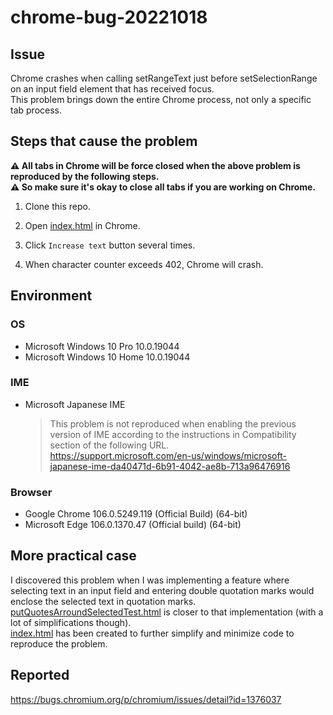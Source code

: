 # chrome-bug-20221018

## Issue

Chrome crashes when calling setRangeText just before setSelectionRange on an input field element that has received focus.<br>
This problem brings down the entire Chrome process, not only a specific tab process.

## Steps that cause the problem

**:warning: All tabs in Chrome will be force closed when the above problem is reproduced by the following steps.<br>
:warning: So make sure it's okay to close all tabs if you are working on Chrome.**

1. Clone this repo.

1. Open [index.html](./index.html) in Chrome.

1. Click `Increase text` button several times.

1. When character counter exceeds 402, Chrome will crash.

## Environment

### OS

* Microsoft Windows 10 Pro 10.0.19044
* Microsoft Windows 10 Home 10.0.19044

### IME

* Microsoft Japanese IME

  > This problem is not reproduced when enabling the previous version of IME according to the instructions in Compatibility section of the following URL.<br>
https://support.microsoft.com/en-us/windows/microsoft-japanese-ime-da40471d-6b91-4042-ae8b-713a96476916<br>

### Browser

* Google Chrome 106.0.5249.119 (Official Build) (64-bit)
* Microsoft Edge 106.0.1370.47 (Official build) (64-bit)

## More practical case

I discovered this problem when I was implementing a feature where selecting text in an input field and entering double quotation marks would enclose the selected text in quotation marks.<br>
[putQuotesArroundSelectedTest.html](putQuotesArroundSelectedTest.html) is closer to that implementation (with a lot of simplifications though).<br>
[index.html](./index.html) has been created to further simplify and minimize code to reproduce the problem.

## Reported

https://bugs.chromium.org/p/chromium/issues/detail?id=1376037
